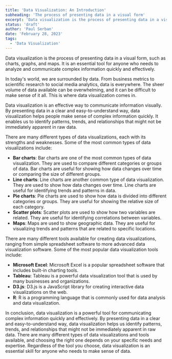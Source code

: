 ```yaml
---
title: 'Data Visualization: An Introduction'
subheading: 'The process of presenting data in a visual form'
excerpt: 'Data visualization is the process of presenting data in a visual form, such as charts, graphs, and maps. It is an essential tool for anyone who needs to analyze and communicate complex information quickly and effectively.'
status: 'draft'
author: 'Paul Serban'
date: 'February 28, 2023'
tags:
  - 'Data Visualization'
---
```


Data visualization is the process of presenting data in a visual form, such as charts, graphs, and maps. It is an essential tool for anyone who needs to analyze and communicate complex information quickly and effectively.

In today's world, we are surrounded by data. From business metrics to scientific research to social media analytics, data is everywhere. The sheer volume of data available can be overwhelming, and it can be difficult to make sense of it all. This is where data visualization comes in.

Data visualization is an effective way to communicate information visually. By presenting data in a clear and easy-to-understand way, data visualization helps people make sense of complex information quickly. It enables us to identify patterns, trends, and relationships that might not be immediately apparent in raw data.

There are many different types of data visualizations, each with its strengths and weaknesses. Some of the most common types of data visualizations include:

- **Bar charts**: Bar charts are one of the most common types of data visualization. They are used to compare different categories or groups of data. Bar charts are useful for showing how data changes over time or comparing the size of different groups.
- **Line charts**: Line charts are another common type of data visualization. They are used to show how data changes over time. Line charts are useful for identifying trends and patterns in data.
- **Pie charts**: Pie charts are used to show how data is divided into different categories or groups. They are useful for showing the relative size of each category.
- **Scatter plots**: Scatter plots are used to show how two variables are related. They are useful for identifying correlations between variables.
- **Maps**: Maps are used to show geographic data. They are useful for visualizing trends and patterns that are related to specific locations.

There are many different tools available for creating data visualizations, ranging from simple spreadsheet software to more advanced data visualization software. Some of the most popular data visualization tools include:

- **Microsoft Excel**: Microsoft Excel is a popular spreadsheet software that includes built-in charting tools.
- **Tableau**: Tableau is a powerful data visualization tool that is used by many businesses and organizations.
- **D3.js**: D3.js is a JavaScript library for creating interactive data visualizations on the web.
- **R**: R is a programming language that is commonly used for data analysis and data visualization.

In conclusion, data visualization is a powerful tool for communicating complex information quickly and effectively. By presenting data in a clear and easy-to-understand way, data visualization helps us identify patterns, trends, and relationships that might not be immediately apparent in raw data. There are many different types of data visualizations and tools available, and choosing the right one depends on your specific needs and expertise. Regardless of the tool you choose, data visualization is an essential skill for anyone who needs to make sense of data.
